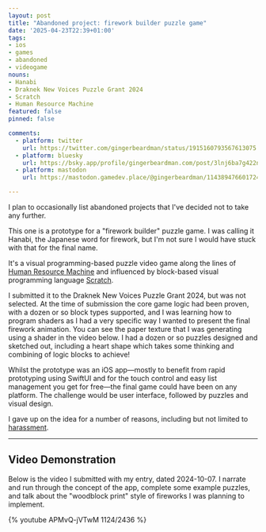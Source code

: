 ```yaml
---
layout: post
title: "Abandoned project: firework builder puzzle game"
date: '2025-04-23T22:39+01:00'
tags:
- ios
- games
- abandoned
- videogame
nouns:
- Hanabi
- Draknek New Voices Puzzle Grant 2024
- Scratch
- Human Resource Machine
featured: false
pinned: false

comments:
  - platform: twitter
    url: https://twitter.com/gingerbeardman/status/1915160793567613075
  - platform: bluesky
    url: https://bsky.app/profile/gingerbeardman.com/post/3lnj6ba7g422n
  - platform: mastodon
    url: https://mastodon.gamedev.place/@gingerbeardman/114389476601724866

---
```


I plan to occasionally list abandoned projects that I've decided not to take any further.

This one is a prototype for a "firework builder" puzzle game. I was calling it Hanabi, the Japanese word for firework, but I'm not sure I would have stuck with that for the final name.

It's a visual programming-based puzzle video game along the lines of [Human Resource Machine](https://en.wikipedia.org/wiki/Human_Resource_Machine) and influenced by block-based visual programming language [Scratch](https://en.wikipedia.org/wiki/Scratch_(programming_language)).

I submitted it to the Draknek New Voices Puzzle Grant 2024, but was not selected. At the time of submission the core game logic had been proven, with a dozen or so block types supported, and I was learning how to program shaders as I had a very specific way I wanted to present the final firework animation. You can see the paper texture that I was generating using a shader in the video below. I had a dozen or so puzzles designed and sketched out, including a heart shape which takes some thinking and combining of logic blocks to achieve!

Whilst the prototype was an iOS app—mostly to benefit from rapid prototyping using SwiftUI and for the touch control and easy list management you get for free—the final game could have been on any platform. The challenge would be user interface, followed by puzzles and visual design.

I gave up on the idea for a number of reasons, including but not limited to [harassment](/2025/04/15/when-playdate-stopped-being-fun/).

----

## Video Demonstration

Below is the video I submitted with my entry, dated 2024-10-07. I narrate and run through the concept of the app, complete some example puzzles, and talk about the "woodblock print" style of fireworks I was planning to implement.

{% youtube APMvQ-jVTwM 1124/2436 %}